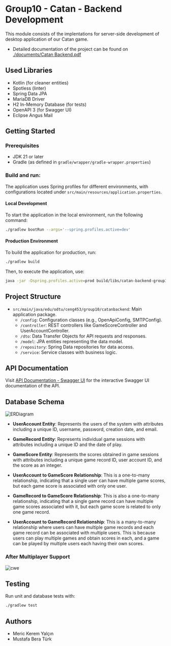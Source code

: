 # Group10 - Catan - Backend Development

This module consists of the implentations for server-side development of desktop application of our Catan game.

- Detailed documentation of the project can be found on [./documents/Catan Backend.pdf](./documents/Catan%20Backend.pdf)


## Used Libraries
- Kotlin (for cleaner entities)
- Spotless (linter)
- Spring Data JPA
- MariaDB Driver
- H2 In-Memory Database (for tests)
- OpenAPI 3 (for Swagger UI)
- Eclipse Angus Mail

## Getting Started

### Prerequisites

- JDK 21 or later
- Gradle (as defined in `gradle/wrapper/gradle-wrapper.properties`)

### Build and run:

The application uses Spring profiles for different environments, with configurations located under `src/main/resources/application.properties`.

#### Local Development

To start the application in the local environment, run the following command:

```bash
./gradlew bootRun --args='--spring.profiles.active=dev'
```

#### Production Environment 

To build the application for production, run:

```bash
./gradlew build
```

Then, to execute the application, use:
```bash
java -jar -Dspring.profiles.active=prod build/libs/catan-backend-group10-0.0.1-SNAPSHOT.jar
```

## Project Structure

- `src/main/java/edu/odtu/ceng453/group10/catanbackend`: Main application package.
  - `/config`: Configuration classes (e.g., OpenApiConfig, SMTPConfig).
  - `/controller`: REST controllers like GameScoreController and UserAccountController.
  - `/dto`: Data Transfer Objects for API requests and responses.
  - `/model`: JPA entities representing the data model.
  - `/repository`: Spring Data repositories for data access.
  - `/service`: Service classes with business logic.

## API Documentation

Visit [API Documentation - Swagger UI](https://catan-backend-ds1e.onrender.com/swagger-ui/index.html) for the interactive Swagger UI documentation of the API.

## Database Schema

![ERDiagram](https://github.com/Darkathx/CENG453_20231_Group10_backend/assets/94515749/89c3bd0f-4618-4bb0-b001-663fd16588e3)

- **UserAccount Entity**: Represents the users of the system with attributes including a unique ID, username, password, creation date, and email.

- **GameRecord Entity**: Represents individual game sessions with attributes including a unique ID and the date of play.

- **GameScore Entity**: Represents the scores obtained in game sessions with attributes including a unique game record ID, user account ID, and the score as an integer.

- **UserAccount to GameScore Relationship**: This is a one-to-many relationship, indicating that a single user can have multiple game scores, but each game score is associated with only one user.

- **GameRecord to GameScore Relationship**: This is also a one-to-many relationship, indicating that a single game record can have multiple game scores associated with it, but each game score is related to only one game record.

- **UserAccount to GameRecord Relationship**: This is a many-to-many relationship where users can have multiple game records and each game record can be associated with multiple users. This is because users can play multiple games and obtain scores in each, and a game can be played by multiple users each having their own scores.

### After Multiplayer Support
![cwe](https://github.com/Darkathx/CENG453_20231_Group10_backend/assets/69731004/0b2a8cb6-db3f-45d2-af52-11362e95943a)

## Testing 

Run unit and database tests with:

```bash
./gradlew test
```

## Authors 
- Meric Kerem Yalçın
- Mustafa Bera Türk
